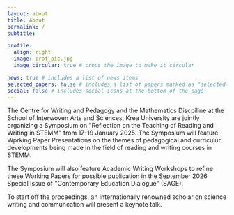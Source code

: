 ```yaml
---
layout: about
title: About
permalink: /
subtitle: 

profile:
  align: right
  image: prof_pic.jpg
  image_circular: true # crops the image to make it circular

news: true # includes a list of news items
selected_papers: false # includes a list of papers marked as "selected={true}"
social: false # includes social icons at the bottom of the page
---
```


The Centre for Writing and Pedagogy and the Mathematics Discpiline at the School of Interwoven Arts and Sciences, Krea University are jointly organizing a Symposium on "Reflection on the Teaching of Reading and Writing in STEMM" from 17-19 January 2025. The Symposium will feature Wprking Paper Presentations on the themes of pedagogical and curriculur developments being made in the field of reading and writing courses in STEMM. 

The Symposium will also feature Academic Writing Workshops to refine these Working Papers for possible publication in the September 2026 Special Issue of "Contemporary Education Dialogue" (SAGE).

To start off the proceedings, an internationally renowned scholar on science writing and communcation will present a keynote talk.
